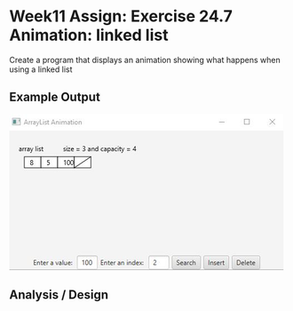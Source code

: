 # Week11 Assign: Exercise 24.7 Animation: linked list 

Create a program that displays an animation showing what happens when using a linked list

## Example Output

![Sample Output](README.JPG)

## Analysis / Design

